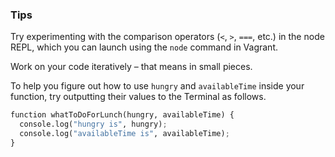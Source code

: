 ### Tips

Try experimenting with the comparison operators (`<`, `>`, `===`, etc.) in the node REPL, which you can launch using the `node` command in Vagrant.

Work on your code iteratively – that means in small pieces. 

To help you figure out how to use `hungry` and `availableTime` inside your function, try outputting their values to the Terminal as follows.
```python
function whatToDoForLunch(hungry, availableTime) {
  console.log("hungry is", hungry);
  console.log("availableTime is", availableTime);
}
```